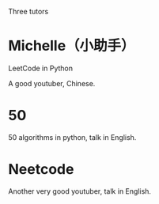 Three tutors

# Michelle（小助手）

LeetCode in Python

A good youtuber, Chinese.

# 50

50 algorithms in python, talk in English.


# Neetcode

Another very good youtuber, talk in English.
